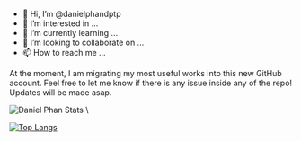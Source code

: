 - 👋 Hi, I’m @danielphandptp
- 👀 I’m interested in ...
- 🌱 I’m currently learning ...
- 💞️ I’m looking to collaborate on ...
- 📫 How to reach me ...

At the moment, I am migrating my most useful works into this new GitHub account. Feel free to let me know if there is any issue inside any of the repo! Updates will be made asap.

<!---
danielphandptp/danielphandptp is a ✨ special ✨ repository because its `README.md` (this file) appears on your GitHub profile.
You can click the Preview link to take a look at your changes.
--->

![Daniel Phan Stats](https://github-readme-stats.vercel.app/api?username=danielphandptp&count_private=true) \

[![Top Langs](https://github-readme-stats.vercel.app/api/top-langs/?username=danielphandptp&layout=compact)](https://github.com/danielphandptp/github-readme-stats)
